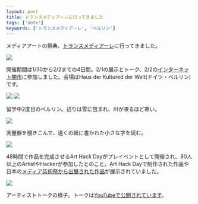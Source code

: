 ```yaml
---
layout: post
title: トランスメディアーレに行ってきました
tags: ['note']
keywords: ['トランスメディアーレ', 'ベルリン']
---
```


メディアアートの祭典、[トランスメディアーレ](http://www.transmediale.de/)に行ってきました。

<img src="/img/blog_transmediale01.jpg" class="image-small" />

開催期間は1/30から2/2までの4日間。2/1の展示とトーク、2/2の[インターネット闇市](/jp/posts/internet-black-market/)に参加しました。会場はHaus der Kultured der Welt(ドイツ・ベルリン)です。

<img src="/img/blog_transmediale02.jpg"/>

<img src="/img/blog_transmediale03.jpg"/>

留学中2度目のベルリン。辺りは雪に包まれ、川が凍るほど寒い。

<img src="/img/blog_transmediale11.jpg"/>

測量器を覗きこんで、遠くの紙に書かれた小さな字を読む。

<img src="/img/blog_transmediale12.jpg"/>

48時間で作品を完成させるArt Hack Dayがプレイベントとして開催され、80人以上のArtistやHackerが参加したとのこと。Art Hack Dayで制作された作品や日本の[メディア芸術祭から出展された作品](http://jmaf-promote.jp/global/18.html)が展示されていました。

<img src="/img/blog_transmediale21.jpg"/>

アーティストトークの様子。トークは[YouTubeで公開されています](https://www.youtube.com/channel/UC3enqTa8dIP9YhhMqNWZZ1A)。
